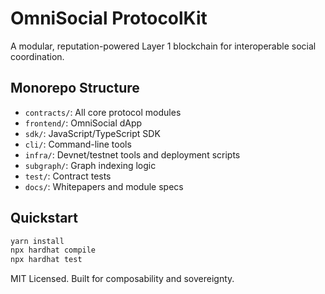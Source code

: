 # OmniSocial ProtocolKit

A modular, reputation-powered Layer 1 blockchain for interoperable social coordination.

## Monorepo Structure
- `contracts/`: All core protocol modules
- `frontend/`: OmniSocial dApp
- `sdk/`: JavaScript/TypeScript SDK
- `cli/`: Command-line tools
- `infra/`: Devnet/testnet tools and deployment scripts
- `subgraph/`: Graph indexing logic
- `test/`: Contract tests
- `docs/`: Whitepapers and module specs

## Quickstart
```bash
yarn install
npx hardhat compile
npx hardhat test
```

MIT Licensed. Built for composability and sovereignty.
